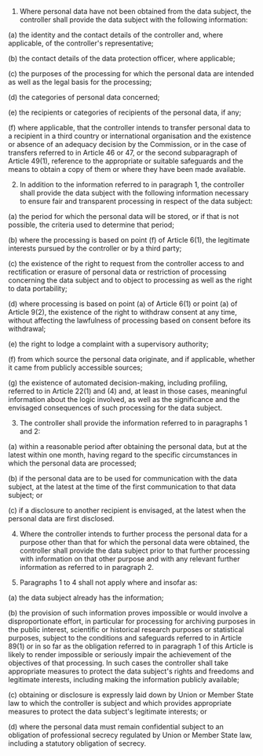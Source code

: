 1. Where personal data have not been obtained from the data subject, the controller shall provide the data subject with the following information:

(a) the identity and the contact details of the controller and, where applicable, of the controller's representative;

(b) the contact details of the data protection officer, where applicable;

(c) the purposes of the processing for which the personal data are intended as well as the legal basis for the processing;

(d) the categories of personal data concerned;

(e) the recipients or categories of recipients of the personal data, if any;

(f) where applicable, that the controller intends to transfer personal data to a recipient in a third country or international organisation and the existence or absence of an adequacy decision by the Commission, or in the case of transfers referred to in Article 46 or 47, or the second subparagraph of Article 49(1), reference to the appropriate or suitable safeguards and the means to obtain a copy of them or where they have been made available.

2. In addition to the information referred to in paragraph 1, the controller shall provide the data subject with the following information necessary to ensure fair and transparent processing in respect of the data subject:

(a) the period for which the personal data will be stored, or if that is not possible, the criteria used to determine that period;

(b) where the processing is based on point (f) of Article 6(1), the legitimate interests pursued by the controller or by a third party;

(c) the existence of the right to request from the controller access to and rectification or erasure of personal data or restriction of processing concerning the data subject and to object to processing as well as the right to data portability;

(d) where processing is based on point (a) of Article 6(1) or point (a) of Article 9(2), the existence of the right to withdraw consent at any time, without affecting the lawfulness of processing based on consent before its withdrawal;

(e) the right to lodge a complaint with a supervisory authority;

(f) from which source the personal data originate, and if applicable, whether it came from publicly accessible sources;

(g) the existence of automated decision-making, including profiling, referred to in Article 22(1) and (4) and, at least in those cases, meaningful information about the logic involved, as well as the significance and the envisaged consequences of such processing for the data subject.

3. The controller shall provide the information referred to in paragraphs 1 and 2:

(a) within a reasonable period after obtaining the personal data, but at the latest within one month, having regard to the specific circumstances in which the personal data are processed;

(b) if the personal data are to be used for communication with the data subject, at the latest at the time of the first communication to that data subject; or

(c) if a disclosure to another recipient is envisaged, at the latest when the personal data are first disclosed.

4. Where the controller intends to further process the personal data for a purpose other than that for which the personal data were obtained, the controller shall provide the data subject prior to that further processing with information on that other purpose and with any relevant further information as referred to in paragraph 2.

5. Paragraphs 1 to 4 shall not apply where and insofar as:

(a) the data subject already has the information;

(b) the provision of such information proves impossible or would involve a disproportionate effort, in particular for processing for archiving purposes in the public interest, scientific or historical research purposes or statistical purposes, subject to the conditions and safeguards referred to in Article 89(1) or in so far as the obligation referred to in paragraph 1 of this Article is likely to render impossible or seriously impair the achievement of the objectives of that processing. In such cases the controller shall take appropriate measures to protect the data subject's rights and freedoms and legitimate interests, including making the information publicly available;

(c) obtaining or disclosure is expressly laid down by Union or Member State law to which the controller is subject and which provides appropriate measures to protect the data subject's legitimate interests; or

(d) where the personal data must remain confidential subject to an obligation of professional secrecy regulated by Union or Member State law, including a statutory obligation of secrecy.
